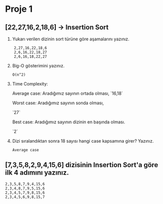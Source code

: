 # Proje 1
## [22,27,16,2,18,6] -> Insertion Sort

1. Yukarı verilen dizinin sort türüne göre aşamalarını yazınız.
```
    2,27,16,22,18,6
    2,6,16,22,18,27
    2,6,16,18,22,27
```
2. Big-O gösterimini yazınız. 
    ```
    O(n^2)
    ```

3. Time Complexity: 
    <p> Average case: Aradığımız sayının ortada olması, 
    `16,18`
    </p>
    <p>Worst case: Aradığımız sayının sonda olması,</p> 
    `27`
    <p>Best case: Aradığımız sayının dizinin en başında olması.</p>
    `2`

4. Dizi sıralandıktan sonra 18 sayısı hangi case kapsamına girer? Yazınız.
    ```
    Average case
    ```


## [7,3,5,8,2,9,4,15,6] dizisinin Insertion Sort'a göre ilk 4 adımını yazınız.
    2,3,5,8,7,9,4,15,6
    2,3,4,8,7,9,5,15,6
    2,3,4,5,7,9,8,15,6
    2,3,4,5,6,9,8,15,7